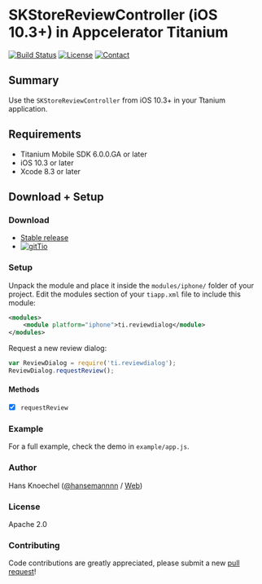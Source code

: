 # SKStoreReviewController (iOS 10.3+) in Appcelerator Titanium
[![Build Status](https://travis-ci.org/hansemannn/titanium-review-dialog.svg?branch=master)](https://travis-ci.org/hansemannn/titanium-review-dialog) [![License](http://hans-knoechel.de/shields/shield-license.svg?v=1)](./LICENSE) [![Contact](http://hans-knoechel.de/shields/shield-twitter.svg?v=1)](http://twitter.com/hansemannnn)
   
 Summary
---------------
Use the `SKStore​Review​Controller` from iOS 10.3+ in your Ttanium application.

Requirements
---------------
  - Titanium Mobile SDK 6.0.0.GA or later
  - iOS 10.3 or later
  - Xcode 8.3 or later

Download + Setup
---------------

### Download
  * [Stable release](https://github.com/hansemannn/titanium-review-dialog/releases)
  * [![gitTio](http://hans-knoechel.de/shields/shield-gittio.svg)](http://gitt.io/component/titanium-review-dialog)

### Setup
Unpack the module and place it inside the `modules/iphone/` folder of your project.
Edit the modules section of your `tiapp.xml` file to include this module:
```xml
<modules>
    <module platform="iphone">ti.reviewdialog</module>
</modules>
```

Request a new review dialog:
```javascript
var ReviewDialog = require('ti.reviewdialog');
ReviewDialog.requestReview();
```
#### Methods
- [x] `requestReview`

### Example
For a full example, check the demo in `example/app.js`.

### Author
Hans Knoechel ([@hansemannnn](https://twitter.com/hansemannnn) / [Web](http://hans-knoechel.de))

### License
Apache 2.0

### Contributing
Code contributions are greatly appreciated, please submit a new [pull request](https://github.com/hansemannn/titanium-review-dialog/pull/new/master)!
